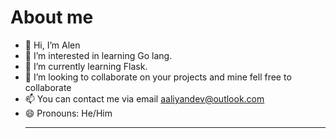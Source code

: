  # About me
- 👋 Hi, I’m Alen
- 👀 I’m interested in learning Go lang.
- 🌱 I’m currently learning Flask.
- 💞️ I’m looking to collaborate on your projects and mine fell free to collaborate
- 📫 You can contact me via email aaliyandev@outlook.com 
- 😄 Pronouns: He/Him
  <hr>


